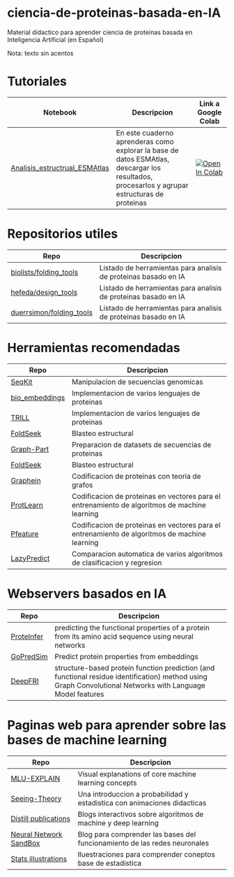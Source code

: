 # ciencia-de-proteinas-basada-en-IA
Material didactico para aprender ciencia de proteinas basada en Inteligencia Artificial (en Español)

Nota: texto sin acentos


# Tutoriales



| Notebook | Descripcion | Link a Google Colab|
|-----------|-----------|-----------|  
| [Analisis_estructrual_ESMAtlas](https://github.com/miangoar/ciencia-de-proteinas-basada-en-IA/blob/main/notebooks/analisis_estructural_ESMAtlas.ipynb) | En este cuaderno aprenderas como explorar la base de datos ESMAtlas, descargar los resultados, procesarlos y agrupar estructuras de proteinas | [![Open In Colab](https://github.com/miangoar/ciencia-de-proteinas-basada-en-IA/blob/main/img/colab_logo.svg)](https://colab.research.google.com/github/miangoar/ciencia-de-proteinas-basada-en-IA/blob/main/notebooks/analisis_estructural_ESMAtlas.ipynb) |


# Repositorios utiles  
| Repo | Descripcion | 
|-----------|-----------| 
| [biolists/folding_tools](https://github.com/biolists/folding_tools) | Listado de herramientas para analisis de proteinas basado en IA |
| [hefeda/design_tools](https://github.com/hefeda/design_tools) | Listado de herramientas para analisis de proteinas basado en IA  |
| [duerrsimon/folding_tools](https://github.com/duerrsimon/folding_tools/) | Listado de herramientas para analisis de proteinas basado en IA  |

# Herramientas recomendadas
| Repo | Descripcion | 
|-----------|-----------| 
| [SeqKit](https://bioinf.shenwei.me/seqkit/) | Manipulacion de secuencias genomicas |
| [bio_embeddings](https://github.com/sacdallago/bio_embeddings) | Implementacion de varios lenguajes de proteinas  |
| [TRILL ](https://github.com/martinez-zacharya/TRILL) | Implementacion de varios lenguajes de proteinas  |
| [FoldSeek](https://github.com/steineggerlab/foldseek) | Blasteo estructural |
| [Graph-Part](https://github.com/graph-part/graph-part) |  Preparacion de datasets de secuencias de proteinas  |
| [FoldSeek](https://github.com/steineggerlab/foldseek) | Blasteo estructural |
| [Graphein](https://github.com/a-r-j/graphein) | Codificacion de proteinas con teoria de grafos |
| [ProtLearn ](https://github.com/tadorfer/protlearn) | Codificacion de proteinas en vectores para el entrenamiento de algoritmos de machine learning |
| [Pfeature](https://github.com/raghavagps/Pfeature) |Codificacion de proteinas en vectores para el entrenamiento de algoritmos de machine learning  |
| [LazyPredict](https://github.com/shankarpandala/lazypredict) | Comparacion automatica de varios algoritmos de clasificacion y regresion |


# Webservers basados en IA  
| Repo | Descripcion | 
|-----------|-----------| 
| [ProteInfer](https://google-research.github.io/proteinfer/) | predicting the functional properties of a protein from its amino acid sequence using neural networks |
| [GoPredSim](https://embed.protein.properties/) | Predict protein properties from embeddings |
| [DeepFRI](https://beta.deepfri.flatironinstitute.org/) | structure-based protein function prediction (and functional residue identification) method using Graph Convolutional Networks with Language Model features |


# Paginas web para aprender sobre las bases de machine learning   
| Repo | Descripcion | 
|-----------|-----------| 
| [MLU-EXPLAIN](https://mlu-explain.github.io/) | Visual explanations of core machine learning concepts |
| [Seeing-Theory](https://seeing-theory.brown.edu/) | Una introduccion a probabilidad y estadistica con animaciones didacticas  |
| [Distill publications](https://distill.pub/) | Blogs interactivos sobre algoritmos de machine y deep learning |
| [Neural Network SandBox](https://playground.tensorflow.org/#activation=tanh&batchSize=10&dataset=circle&regDataset=reg-plane&learningRate=0.03&regularizationRate=0&noise=0&networkShape=4,2&seed=0.05854&showTestData=false&discretize=false&percTrainData=50&x=true&y=true&xTimesY=false&xSquared=false&ySquared=false&cosX=false&sinX=false&cosY=false&sinY=false&collectStats=false&problem=classification&initZero=false&hideText=false) | Blog para comprender las bases del funcionamiento de las redes neuronales |
| [Stats illustrations](https://github.com/allisonhorst/stats-illustrations) | Iluestraciones para comprender coneptos base de estadistica |

